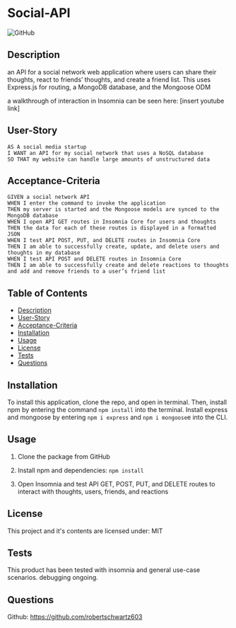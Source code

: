 # Social-API

![GitHub](https://img.shields.io/github/license/robertschwartz603/Social-API)

## Description
an API for a social network web application where users can share their thoughts, react to friends’ thoughts, and create a friend list. This uses Express.js for routing, a MongoDB database, and the Mongoose ODM

a walkthrough of interaction in Insomnia can be seen here: [insert youtube link]

## User-Story
```
AS A social media startup
I WANT an API for my social network that uses a NoSQL database
SO THAT my website can handle large amounts of unstructured data
```

## Acceptance-Criteria
```
GIVEN a social network API
WHEN I enter the command to invoke the application
THEN my server is started and the Mongoose models are synced to the MongoDB database
WHEN I open API GET routes in Insomnia Core for users and thoughts
THEN the data for each of these routes is displayed in a formatted JSON
WHEN I test API POST, PUT, and DELETE routes in Insomnia Core
THEN I am able to successfully create, update, and delete users and thoughts in my database
WHEN I test API POST and DELETE routes in Insomnia Core
THEN I am able to successfully create and delete reactions to thoughts and add and remove friends to a user’s friend list

```

## Table of Contents
- [Description](#description)
- [User-Story](#User-Story)
- [Acceptance-Criteria](#Acceptance-Criteria)
- [Installation](#installation)
- [Usage](#usage)
- [License](#license)
- [Tests](#tests)
- [Questions](#questions)

## Installation

To install this application, clone the repo, and open in terminal. Then, install npm by entering the command ```npm install``` into the terminal.  Install express and mongoose by entering ```npm i express``` and ```npm i mongoose```e into the CLI.


## Usage
1. Clone the package from GitHub

2. Install npm and dependencies: ```npm install```

3. Open Insomnia and test API GET, POST, PUT, and DELETE routes to interact with thoughts, users, friends, and reactions

## License
This project and it's contents are licensed under: MIT

## Tests
This product has been tested with insomnia and general use-case scenarios. debugging ongoing.

## Questions

Github: https://github.com/robertschwartz603
